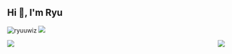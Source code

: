 ## Hi 👋, I'm Ryu ##

<a> <img src="https://komarev.com/ghpvc/?username=ryuuwiz&style=flat-square" alt="ryuuwiz" /> </a>
<a href="https://t.me/ryuuwiz"> <img src="https://img.shields.io/badge/-Telegram-0088cc?style=flat&labelColor=0088cc&logo=telegram&logoColor=white" /></a>

<a href="https://github.com/anuraghazra/github-readme-stats">
  <img align="left" src="https://github-readme-stats.vercel.app/api?username=ryuuwiz&show_icons=true&theme=react"/>
</a>
<a href="https://github.com/anuraghazra/github-readme-stats">
  <img align="right" src="https://github-readme-stats.vercel.app/api/top-langs/?username=ryuuwiz&layout=compact&theme=react" />
</a>
